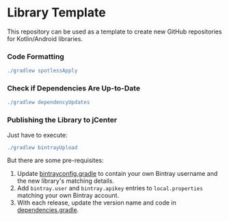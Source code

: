 # Library Template

This repository can be used as a template to create new GitHub repositories for Kotlin/Android 
libraries.

### Code Formatting

```gradle
./gradlew spotlessApply
```

### Check if Dependencies Are Up-to-Date

```gradle
./gradlew dependencyUpdates
```

### Publishing the Library to jCenter

Just have to execute:

```gradle
./gradlew bintrayUpload
```

But there are some pre-requisites:

1. Update [bintrayconfig.gradle](bintrayconfig.gradle) to contain your own Bintray username and 
the new library's matching details.
2. Add `bintray.user` and `bintray.apikey` entries to `local.properties` matching your own 
Bintray account.
3. With each release, update the version name and code in [dependencies.gradle](dependencies.gradle).
